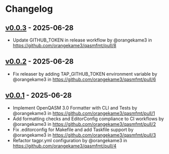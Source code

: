 # Changelog

## [v0.0.3](https://github.com/orangekame3/qasmfmt/compare/v0.0.2...v0.0.3) - 2025-06-28
- Update GITHUB_TOKEN in release workflow by @orangekame3 in https://github.com/orangekame3/qasmfmt/pull/8

## [v0.0.2](https://github.com/orangekame3/qasmfmt/compare/v0.0.1...v0.0.2) - 2025-06-28
- Fix releaser by adding TAP_GITHUB_TOKEN environment variable by @orangekame3 in https://github.com/orangekame3/qasmfmt/pull/6

## [v0.0.1](https://github.com/orangekame3/qasmfmt/commits/v0.0.1) - 2025-06-28
- Implement OpenQASM 3.0 Formatter with CLI and Tests by @orangekame3 in https://github.com/orangekame3/qasmfmt/pull/1
- Add formatting checks and EditorConfig compliance to CI workflows by @orangekame3 in https://github.com/orangekame3/qasmfmt/pull/2
- Fix .editorconfig for Makefile and add Taskfile support by @orangekame3 in https://github.com/orangekame3/qasmfmt/pull/3
- Refactor tagpr.yml configuration by @orangekame3 in https://github.com/orangekame3/qasmfmt/pull/4
